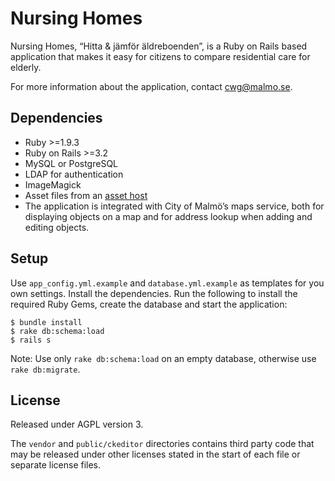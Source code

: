 # Nursing Homes
Nursing Homes, “Hitta & jämför äldreboenden”, is a Ruby on Rails based application that makes it easy for citizens to compare residential care for elderly.

For more information about the application, contact cwg@malmo.se.

## Dependencies
* Ruby >=1.9.3
* Ruby on Rails >=3.2
* MySQL or PostgreSQL
* LDAP for authentication
* ImageMagick
* Asset files from an [asset host](http://malmo.se/wag)
* The application is integrated with City of Malmö’s maps service, both for displaying objects on a map and for address lookup when adding and editing objects.

## Setup
Use `app_config.yml.example` and `database.yml.example` as templates for you own settings. Install the dependencies. Run the following to install the required Ruby Gems, create the database and start the application:

```shell
$ bundle install
$ rake db:schema:load
$ rails s
```

Note: Use only `rake db:schema:load` on an empty database, otherwise use `rake db:migrate`.

## License
Released under AGPL version 3.

The `vendor` and `public/ckeditor` directories contains third party code that may be released under other licenses stated in the start of each file or separate license files.
